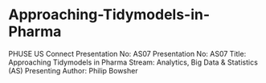 # Approaching-Tidymodels-in-Pharma
PHUSE US Connect Presentation No: AS07
Presentation No: AS07
Title: Approaching Tidymodels in Pharma
Stream: Analytics, Big Data & Statistics (AS)
Presenting Author: Philip Bowsher
